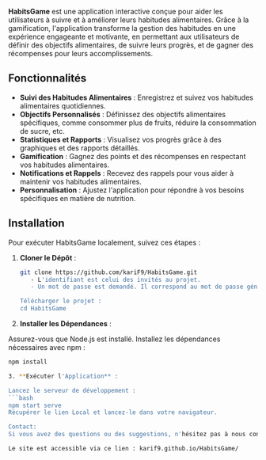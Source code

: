 
**HabitsGame** est une application interactive conçue pour aider les utilisateurs à suivre et à améliorer leurs habitudes alimentaires. Grâce à la gamification, l'application transforme la gestion des habitudes en une expérience engageante et motivante, en permettant aux utilisateurs de définir des objectifs alimentaires, de suivre leurs progrès, et de gagner des récompenses pour leurs accomplissements.

## Fonctionnalités

- **Suivi des Habitudes Alimentaires** : Enregistrez et suivez vos habitudes alimentaires quotidiennes.
- **Objectifs Personnalisés** : Définissez des objectifs alimentaires spécifiques, comme consommer plus de fruits, réduire la consommation de sucre, etc.
- **Statistiques et Rapports** : Visualisez vos progrès grâce à des graphiques et des rapports détaillés.
- **Gamification** : Gagnez des points et des récompenses en respectant vos habitudes alimentaires.
- **Notifications et Rappels** : Recevez des rappels pour vous aider à maintenir vos habitudes alimentaires.
- **Personnalisation** : Ajustez l'application pour répondre à vos besoins spécifiques en matière de nutrition.

## Installation

Pour exécuter HabitsGame localement, suivez ces étapes :

1. **Cloner le Dépôt** :
   ```bash
   git clone https://github.com/kariF9/HabitsGame.git
      - L'identifiant est celui des invités au projet.
      - Un mot de passe est demandé. Il correspond au mot de passe généré par Git et retrouvé dans les paramètres "Developer Settings" puis Personal Access Token.

   Télécharger le projet : 
   cd HabitsGame

2. **Installer les Dépendances** :

Assurez-vous que Node.js est installé.
Installez les dépendances nécessaires avec npm :
```bash
npm install

3. **Exécuter l'Application** :

Lancez le serveur de développement :
```bash
npm start serve
Récupérer le lien Local et lancez-le dans votre navigateur.

Contact: 
Si vous avez des questions ou des suggestions, n'hésitez pas à nous contacter à karimabahman00@gmail.com.

Le site est accessible via ce lien : karif9.github.io/HabitsGame/
